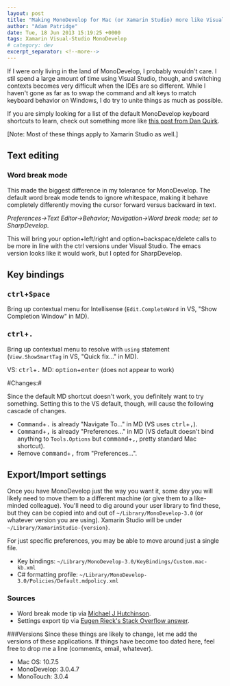 ```yaml
---
layout: post
title: "Making MonoDevelop for Mac (or Xamarin Studio) more like Visual Studio"
author: "Adam Patridge"
date: Tue, 18 Jun 2013 15:19:25 +0000
tags: Xamarin Visual-Studio MonoDevelop
# category: dev
excerpt_separator: <!--more-->
---
```


If I were only living in the land of MonoDevelop, I probably wouldn't care. I stil spend a large amount of time using Visual Studio, though, and switching contexts becomes very difficult when the IDEs are so different. While I haven't gone as far as to swap the command and alt keys to match keyboard behavior on Windows, I do try to unite things as much as possible.

If you are simply looking for a list of the default MonoDevelop keyboard shortcuts to learn, check out something more like [this post from Dan Quirk](http://maccork.com/2011/02/26/monodevelop-keyboard-shortcuts/).

<!--more-->

[Note: Most of these things apply to Xamarin Studio as well.]

## Text editing

### Word break mode

This made the biggest difference in my tolerance for MonoDevelop. The default word break mode tends to ignore whitespace, making it behave completely differently moving the cursor forward versus backward in text.

*Preferences->Text Editor->Behavior; Navigation->Word break mode; set to SharpDevelop.*

This will bring your option+left/right and option+backspace/delete calls to be more in line with the ctrl versions under Visual Studio. The emacs version looks like it would work, but I opted for SharpDevelop.

## Key bindings

### <kbd>ctrl</kbd>+<kbd>Space</kbd>

Bring up contextual menu for Intellisense (`Edit.CompleteWord` in VS, "Show Completion Window" in MD).

### <kbd>ctrl</kbd>+<kbd>.</kbd>

Bring up contextual menu to resolve with `using` statement (`View.ShowSmartTag` in VS, "Quick fix..." in MD).

VS: <kbd>ctrl</kbd>+<kbd>.</kbd>
MD: <kbd>option</kbd>+<kbd>enter</kbd> (does not appear to work)

#Changes:#

Since the default MD shortcut doesn't work, you definitely want to try something. Setting this to the VS default, though, will cause the following cascade of changes.

* <kbd>Command</kbd>+<kbd>.</kbd> is already "Navigate To..." in MD (VS uses <kbd>ctrl</kbd>+<kbd>,</kbd>).
* <kbd>Command</kbd>+<kbd>,</kbd> is already "Preferences..." in MD (VS default doesn't bind anything to `Tools.Options` but <kbd>command</kbd>+<kbd>,</kbd>, pretty standard Mac shortcut).
* Remove <kbd>command</kbd>+<kbd>,</kbd> from "Preferences...".

## Export/Import settings

Once you have MonoDevelop just the way you want it, some day you will likely need to move them to a different machine (or give them to a like-minded colleague). You'll need to dig around your user library to find these, but they can be copied into and out of `~/Library/MonoDevelop-3.0` (or whatever version you are using). Xamarin Studio will be under `~/Library/XamarinStudio-{version}`.

For just specific preferences, you may be able to move around just a single file.

* Key bindings: `~/Library/MonoDevelop-3.0/KeyBindings/Custom.mac-kb.xml`
* C# formatting profile: `~/Library/MonoDevelop-3.0/Policies/Default.mdpolicy.xml`

### Sources

* Word break mode tip via [Michael J Hutchinson](http://mjhutchinson.com/journal/2011/02/monodevelop_tips_word_breaking).
* Settings export tip via [Eugen Rieck's Stack Overflow answer](http://stackoverflow.com/q/9313350/48700).

###Versions
Since these things are likely to change, let me add the versions of these applications. If things have become too dated here, feel free to drop me a line (comments, email, whatever).

* Mac OS: 10.7.5
* MonoDevelop: 3.0.4.7
* MonoTouch: 3.0.4

